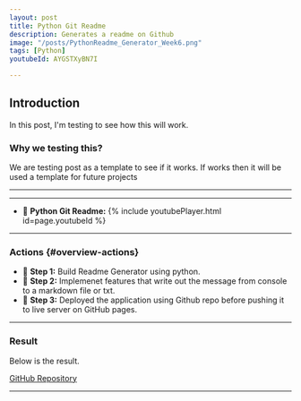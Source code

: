 ```yaml
---
layout: post
title: Python Git Readme
description: Generates a readme on Github
image: "/posts/PythonReadme_Generator_Week6.png"
tags: [Python]
youtubeId: AYGSTXyBN7I

---
```


## Introduction

In this post, I'm testing to see how this will work.

### Why we testing this?

We are testing post as a template to see if it works. If works then it will be used a template for future projects

---

---
- 📌 **Python Git Readme:** 
{% include youtubePlayer.html id=page.youtubeId %}

---

### Actions  {#overview-actions}
- 🔹 **Step 1:** Build Readme Generator using python. 
- 🔹 **Step 2:** Implemenet features that write out the message from console to a markdown file or txt. 
- 🔹 **Step 3:** Deployed the application using Github repo before pushing it to live server on GitHub pages. 

---

### Result

Below is the result.

[GitHub Repository](https://github.com/DarrenSmith10/My_GitHub_ReadME_Generator_Week6)


---